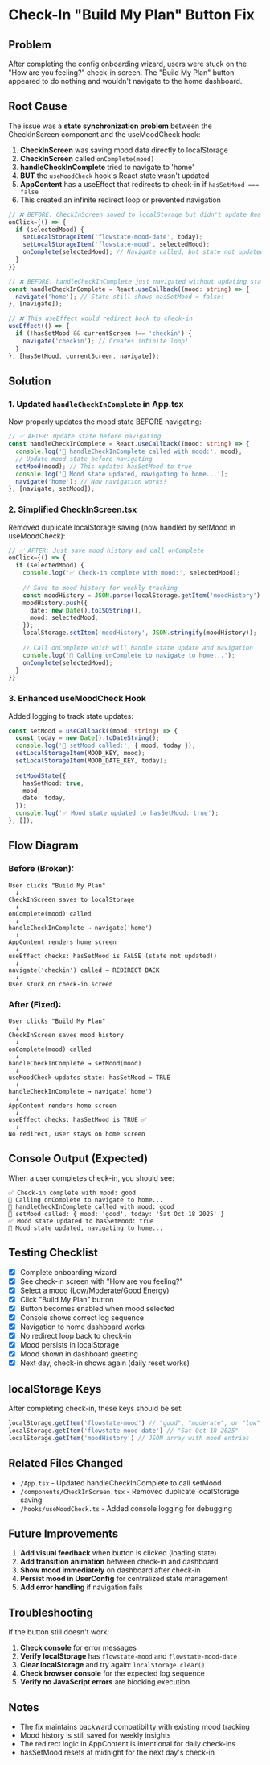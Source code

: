 # Check-In "Build My Plan" Button Fix

## Problem

After completing the config onboarding wizard, users were stuck on the "How are you feeling?" check-in screen. The "Build My Plan" button appeared to do nothing and wouldn't navigate to the home dashboard.

## Root Cause

The issue was a **state synchronization problem** between the CheckInScreen component and the useMoodCheck hook:

1. **CheckInScreen** was saving mood data directly to localStorage
2. **CheckInScreen** called `onComplete(mood)` 
3. **handleCheckInComplete** tried to navigate to 'home'
4. **BUT** the `useMoodCheck` hook's React state wasn't updated
5. **AppContent** has a useEffect that redirects to check-in if `hasSetMood === false`
6. This created an infinite redirect loop or prevented navigation

```typescript
// ❌ BEFORE: CheckInScreen saved to localStorage but didn't update React state
onClick={() => {
  if (selectedMood) {
    setLocalStorageItem('flowstate-mood-date', today);
    setLocalStorageItem('flowstate-mood', selectedMood);
    onComplete(selectedMood); // Navigate called, but state not updated
  }
}}

// ❌ BEFORE: handleCheckInComplete just navigated without updating state
const handleCheckInComplete = React.useCallback((mood: string) => {
  navigate('home'); // State still shows hasSetMood = false!
}, [navigate]);

// ❌ This useEffect would redirect back to check-in
useEffect(() => {
  if (!hasSetMood && currentScreen !== 'checkin') {
    navigate('checkin'); // Creates infinite loop!
  }
}, [hasSetMood, currentScreen, navigate]);
```

## Solution

### 1. Updated `handleCheckInComplete` in App.tsx

Now properly updates the mood state BEFORE navigating:

```typescript
// ✅ AFTER: Update state before navigating
const handleCheckInComplete = React.useCallback((mood: string) => {
  console.log('🎯 handleCheckInComplete called with mood:', mood);
  // Update mood state before navigating
  setMood(mood); // This updates hasSetMood to true
  console.log('💾 Mood state updated, navigating to home...');
  navigate('home'); // Now navigation works!
}, [navigate, setMood]);
```

### 2. Simplified CheckInScreen.tsx

Removed duplicate localStorage saving (now handled by setMood in useMoodCheck):

```typescript
// ✅ AFTER: Just save mood history and call onComplete
onClick={() => {
  if (selectedMood) {
    console.log('✅ Check-in complete with mood:', selectedMood);
    
    // Save to mood history for weekly tracking
    const moodHistory = JSON.parse(localStorage.getItem('moodHistory') || '[]');
    moodHistory.push({
      date: new Date().toISOString(),
      mood: selectedMood,
    });
    localStorage.setItem('moodHistory', JSON.stringify(moodHistory));
    
    // Call onComplete which will handle state update and navigation
    console.log('📍 Calling onComplete to navigate to home...');
    onComplete(selectedMood);
  }
}}
```

### 3. Enhanced useMoodCheck Hook

Added logging to track state updates:

```typescript
const setMood = useCallback((mood: string) => {
  const today = new Date().toDateString();
  console.log('📝 setMood called:', { mood, today });
  setLocalStorageItem(MOOD_KEY, mood);
  setLocalStorageItem(MOOD_DATE_KEY, today);
  
  setMoodState({
    hasSetMood: true,
    mood,
    date: today,
  });
  console.log('✅ Mood state updated to hasSetMood: true');
}, []);
```

## Flow Diagram

### Before (Broken):
```
User clicks "Build My Plan"
  ↓
CheckInScreen saves to localStorage
  ↓
onComplete(mood) called
  ↓
handleCheckInComplete → navigate('home')
  ↓
AppContent renders home screen
  ↓
useEffect checks: hasSetMood is FALSE (state not updated!)
  ↓
navigate('checkin') called → REDIRECT BACK
  ↓
User stuck on check-in screen
```

### After (Fixed):
```
User clicks "Build My Plan"
  ↓
CheckInScreen saves mood history
  ↓
onComplete(mood) called
  ↓
handleCheckInComplete → setMood(mood)
  ↓
useMoodCheck updates state: hasSetMood = TRUE
  ↓
handleCheckInComplete → navigate('home')
  ↓
AppContent renders home screen
  ↓
useEffect checks: hasSetMood is TRUE ✅
  ↓
No redirect, user stays on home screen
```

## Console Output (Expected)

When a user completes check-in, you should see:

```
✅ Check-in complete with mood: good
📍 Calling onComplete to navigate to home...
🎯 handleCheckInComplete called with mood: good
📝 setMood called: { mood: 'good', today: 'Sat Oct 18 2025' }
✅ Mood state updated to hasSetMood: true
💾 Mood state updated, navigating to home...
```

## Testing Checklist

- [x] Complete onboarding wizard
- [x] See check-in screen with "How are you feeling?"
- [x] Select a mood (Low/Moderate/Good Energy)
- [x] Click "Build My Plan" button
- [x] Button becomes enabled when mood selected
- [x] Console shows correct log sequence
- [x] Navigation to home dashboard works
- [x] No redirect loop back to check-in
- [x] Mood persists in localStorage
- [x] Mood shown in dashboard greeting
- [x] Next day, check-in shows again (daily reset works)

## localStorage Keys

After completing check-in, these keys should be set:

```javascript
localStorage.getItem('flowstate-mood') // "good", "moderate", or "low"
localStorage.getItem('flowstate-mood-date') // "Sat Oct 18 2025"
localStorage.getItem('moodHistory') // JSON array with mood entries
```

## Related Files Changed

- `/App.tsx` - Updated handleCheckInComplete to call setMood
- `/components/CheckInScreen.tsx` - Removed duplicate localStorage saving
- `/hooks/useMoodCheck.ts` - Added console logging for debugging

## Future Improvements

1. **Add visual feedback** when button is clicked (loading state)
2. **Add transition animation** between check-in and dashboard
3. **Show mood immediately** on dashboard after check-in
4. **Persist mood in UserConfig** for centralized state management
5. **Add error handling** if navigation fails

## Troubleshooting

If the button still doesn't work:

1. **Check console** for error messages
2. **Verify localStorage** has `flowstate-mood` and `flowstate-mood-date`
3. **Clear localStorage** and try again: `localStorage.clear()`
4. **Check browser console** for the expected log sequence
5. **Verify no JavaScript errors** are blocking execution

## Notes

- The fix maintains backward compatibility with existing mood tracking
- Mood history is still saved for weekly insights
- The redirect logic in AppContent is intentional for daily check-ins
- hasSetMood resets at midnight for the next day's check-in
